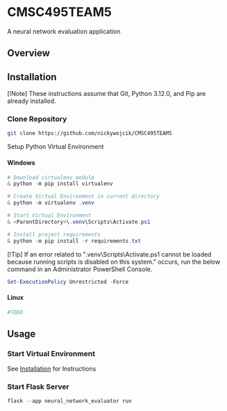 # CMSC495TEAM5
A neural network evaluation application

## Overview

## Installation

[!Note]
These instructions assume that Git, Python 3.12.0, and Pip are already installed.

### Clone Repository
```bash
git clone https://github.com/nickywojcik/CMSC495TEAM5
```

Setup Python Virtual Environment
#### Windows
```PowerShell
# Download virtualenv module
& python -m pip install virtualenv

# Create Virtual Environment in current directory
& python -m virtualenv .venv

# Start Virtual Environment
& <ParentDirectory>\.venv\Scripts\Activate.ps1

# Install project requirements
& python -m pip install -r requirements.txt
```

[!Tip]
If an error related to ".venv\Scripts\Activate.ps1 cannot be loaded because running scripts is disabled on this system." occurs, run the below command in an Administrator PowerShell Console.
```PowerShell
Set-ExecutionPolicy Unrestricted -Force
```
#### Linux
```bash
#TODO
```
## Usage

### Start Virtual Environment
See [Installation](#installation) for Instructions

### Start Flask Server
```python
flask --app neural_network_evaluator run
```